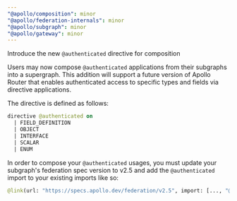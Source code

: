 ```yaml
---
"@apollo/composition": minor
"@apollo/federation-internals": minor
"@apollo/subgraph": minor
"@apollo/gateway": minor
---
```


Introduce the new `@authenticated` directive for composition

Users may now compose `@authenticated` applications from their subgraphs into a supergraph. This addition will support a future version of Apollo Router that enables authenticated access to specific types and fields via directive applications.

The directive is defined as follows:

```graphql
directive @authenticated on
  | FIELD_DEFINITION
  | OBJECT
  | INTERFACE
  | SCALAR
  | ENUM
```

In order to compose your `@authenticated` usages, you must update your subgraph's federation spec version to v2.5 and add the `@authenticated` import to your existing imports like so:
```graphql
@link(url: "https://specs.apollo.dev/federation/v2.5", import: [..., "@authenticated"])
```